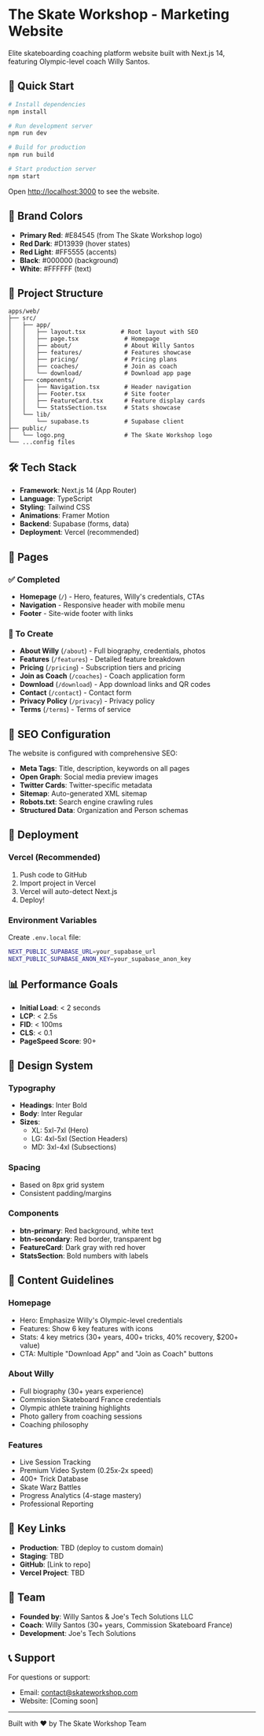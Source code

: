 # The Skate Workshop - Marketing Website

Elite skateboarding coaching platform website built with Next.js 14, featuring Olympic-level coach Willy Santos.

## 🚀 Quick Start

```bash
# Install dependencies
npm install

# Run development server
npm run dev

# Build for production
npm run build

# Start production server
npm start
```

Open [http://localhost:3000](http://localhost:3000) to see the website.

## 🎨 Brand Colors

- **Primary Red**: #E84545 (from The Skate Workshop logo)
- **Red Dark**: #D13939 (hover states)
- **Red Light**: #FF5555 (accents)
- **Black**: #000000 (background)
- **White**: #FFFFFF (text)

## 📁 Project Structure

```
apps/web/
├── src/
│   ├── app/
│   │   ├── layout.tsx          # Root layout with SEO
│   │   ├── page.tsx             # Homepage
│   │   ├── about/               # About Willy Santos
│   │   ├── features/            # Features showcase
│   │   ├── pricing/             # Pricing plans
│   │   ├── coaches/             # Join as coach
│   │   └── download/            # Download app page
│   ├── components/
│   │   ├── Navigation.tsx       # Header navigation
│   │   ├── Footer.tsx           # Site footer
│   │   ├── FeatureCard.tsx      # Feature display cards
│   │   └── StatsSection.tsx     # Stats showcase
│   └── lib/
│       └── supabase.ts          # Supabase client
├── public/
│   └── logo.png                 # The Skate Workshop logo
└── ...config files
```

## 🛠️ Tech Stack

- **Framework**: Next.js 14 (App Router)
- **Language**: TypeScript
- **Styling**: Tailwind CSS
- **Animations**: Framer Motion
- **Backend**: Supabase (forms, data)
- **Deployment**: Vercel (recommended)

## 📄 Pages

### ✅ Completed
- **Homepage** (`/`) - Hero, features, Willy's credentials, CTAs
- **Navigation** - Responsive header with mobile menu
- **Footer** - Site-wide footer with links

### 🚧 To Create
- **About Willy** (`/about`) - Full biography, credentials, photos
- **Features** (`/features`) - Detailed feature breakdown
- **Pricing** (`/pricing`) - Subscription tiers and pricing
- **Join as Coach** (`/coaches`) - Coach application form
- **Download** (`/download`) - App download links and QR codes
- **Contact** (`/contact`) - Contact form
- **Privacy Policy** (`/privacy`) - Privacy policy
- **Terms** (`/terms`) - Terms of service

## 🎯 SEO Configuration

The website is configured with comprehensive SEO:

- **Meta Tags**: Title, description, keywords on all pages
- **Open Graph**: Social media preview images
- **Twitter Cards**: Twitter-specific metadata
- **Sitemap**: Auto-generated XML sitemap
- **Robots.txt**: Search engine crawling rules
- **Structured Data**: Organization and Person schemas

## 🚀 Deployment

### Vercel (Recommended)

1. Push code to GitHub
2. Import project in Vercel
3. Vercel will auto-detect Next.js
4. Deploy!

### Environment Variables

Create `.env.local` file:

```bash
NEXT_PUBLIC_SUPABASE_URL=your_supabase_url
NEXT_PUBLIC_SUPABASE_ANON_KEY=your_supabase_anon_key
```

## 📊 Performance Goals

- **Initial Load**: < 2 seconds
- **LCP**: < 2.5s
- **FID**: < 100ms
- **CLS**: < 0.1
- **PageSpeed Score**: 90+

## 🎨 Design System

### Typography
- **Headings**: Inter Bold
- **Body**: Inter Regular
- **Sizes**: 
  - XL: 5xl-7xl (Hero)
  - LG: 4xl-5xl (Section Headers)
  - MD: 3xl-4xl (Subsections)

### Spacing
- Based on 8px grid system
- Consistent padding/margins

### Components
- **btn-primary**: Red background, white text
- **btn-secondary**: Red border, transparent bg
- **FeatureCard**: Dark gray with red hover
- **StatsSection**: Bold numbers with labels

## 📝 Content Guidelines

### Homepage
- Hero: Emphasize Willy's Olympic-level credentials
- Features: Show 6 key features with icons
- Stats: 4 key metrics (30+ years, 400+ tricks, 40% recovery, $200+ value)
- CTA: Multiple "Download App" and "Join as Coach" buttons

### About Willy
- Full biography (30+ years experience)
- Commission Skateboard France credentials
- Olympic athlete training highlights
- Photo gallery from coaching sessions
- Coaching philosophy

### Features
- Live Session Tracking
- Premium Video System (0.25x-2x speed)
- 400+ Trick Database
- Skate Warz Battles
- Progress Analytics (4-stage mastery)
- Professional Reporting

## 🔗 Key Links

- **Production**: TBD (deploy to custom domain)
- **Staging**: TBD
- **GitHub**: [Link to repo]
- **Vercel Project**: TBD

## 👥 Team

- **Founded by**: Willy Santos & Joe's Tech Solutions LLC
- **Coach**: Willy Santos (30+ years, Commission Skateboard France)
- **Development**: Joe's Tech Solutions

## 📞 Support

For questions or support:
- Email: contact@skateworkshop.com
- Website: [Coming soon]

---

Built with ❤️ by The Skate Workshop Team
